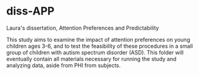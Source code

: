 # diss-APP
Laura's dissertation, Attention Preferences and Predictability

This study aims to examine the impact of attention preferences on young children ages 3-6, and to test the feasibility of these procedures in a small group of children with autism spectrum disorder (ASD). This folder will eventually contain all materials necessary for running the study and analyzing data, aside from PHI from subjects.
